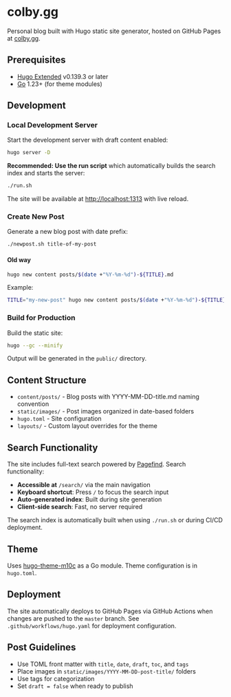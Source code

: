 # colby.gg

Personal blog built with Hugo static site generator, hosted on GitHub Pages at [colby.gg](https://colby.gg).

## Prerequisites

- [Hugo Extended](https://gohugo.io/installation/) v0.139.3 or later
- [Go](https://golang.org/dl/) 1.23+ (for theme modules)

## Development

### Local Development Server

Start the development server with draft content enabled:

```bash
hugo server -D
```

**Recommended: Use the run script** which automatically builds the search index and starts the server:

```bash
./run.sh
```

The site will be available at [http://localhost:1313](http://localhost:1313) with live reload.

### Create New Post

Generate a new blog post with date prefix:

```bash
./newpost.sh title-of-my-post
```

#### Old way

```bash
hugo new content posts/$(date +"%Y-%m-%d")-${TITLE}.md
```

Example:

```bash
TITLE="my-new-post" hugo new content posts/$(date +"%Y-%m-%d")-${TITLE}.md
```

### Build for Production

Build the static site:

```bash
hugo --gc --minify
```

Output will be generated in the `public/` directory.

## Content Structure

- `content/posts/` - Blog posts with YYYY-MM-DD-title.md naming convention
- `static/images/` - Post images organized in date-based folders
- `hugo.toml` - Site configuration
- `layouts/` - Custom layout overrides for the theme

## Search Functionality

The site includes full-text search powered by [Pagefind](https://pagefind.app/). Search functionality:

- **Accessible at** `/search/` via the main navigation
- **Keyboard shortcut**: Press `/` to focus the search input
- **Auto-generated index**: Built during site generation
- **Client-side search**: Fast, no server required

The search index is automatically built when using `./run.sh` or during CI/CD deployment.

## Theme

Uses [hugo-theme-m10c](https://github.com/vaga/hugo-theme-m10c) as a Go module. Theme configuration is in `hugo.toml`.

## Deployment

The site automatically deploys to GitHub Pages via GitHub Actions when changes are pushed to the `master` branch. See `.github/workflows/hugo.yaml` for deployment configuration.

## Post Guidelines

- Use TOML front matter with `title`, `date`, `draft`, `toc`, and `tags`
- Place images in `static/images/YYYY-MM-DD-post-title/` folders
- Use tags for categorization
- Set `draft = false` when ready to publish
